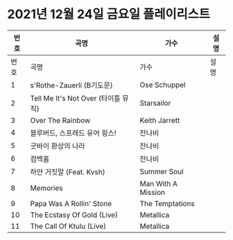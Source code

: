 # 2021년 12월 24일 금요일 플레이리스트

| 번호 | 곡명 | 가수 | 설명 |
|------|------|------|------|
| 번호 | 곡명 | 가수 | 설명 |
| 1 | s'Rothe-Zauerli (B기도문) | Ose Schuppel |  |
| 2 | Tell Me It's Not Over (타이틀 뮤직) | Starsailor |  |
| 3 | Over The Rainbow | Keith Jarrett |  |
| 4 | 블루버드, 스프레드 유어 윙스! | 잔나비 |  |
| 5 | 굿바이 환상의 나라 | 잔나비 |  |
| 6 | 컴백홈 | 잔나비 |  |
| 7 | 하얀 거짓말 (Feat. Kvsh) | Summer Soul |  |
| 8 | Memories | Man With A Mission |  |
| 9 | Papa Was A Rollin' Stone | The Temptations |  |
| 10 | The Ecstasy Of Gold (Live) | Metallica |  |
| 11 | The Call Of Ktulu (Live) | Metallica |  |
